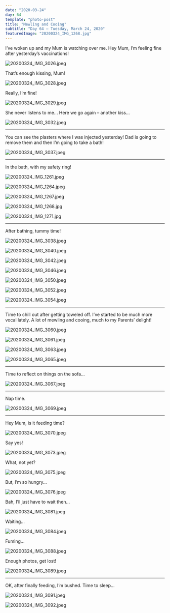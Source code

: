 ```yaml
---
date: "2020-03-24"
day: 64
template: "photo-post"
title: "Mewling and Cooing"
subtitle: "Day 64 – Tuesday, March 24, 2020"
featuredImage: "20200324_IMG_1268.jpg"
---
```


I’ve woken up and my Mum is watching over me. Hey Mum, I’m feeling fine after yesterday’s vaccinations!

![20200324_IMG_3026.jpeg](20200324_IMG_3026.jpeg)

That’s enough kissing, Mum!

![20200324_IMG_3028.jpeg](20200324_IMG_3028.jpeg)

Really, I’m fine!

![20200324_IMG_3029.jpeg](20200324_IMG_3029.jpeg)

She never listens to me... Here we go again – another kiss...

![20200324_IMG_3032.jpeg](20200324_IMG_3032.jpeg)

<hr />

You can see the plasters where I was injected yesterday! Dad is going to remove them and then I’m going to take a bath!

![20200324_IMG_3037.jpeg](20200324_IMG_3037.jpeg)

<hr />

In the bath, with my safety ring!

![20200324_IMG_1261.jpeg](20200324_IMG_1261.jpeg)

![20200324_IMG_1264.jpeg](20200324_IMG_1264.jpeg)

![20200324_IMG_1267.jpeg](20200324_IMG_1267.jpeg)

![20200324_IMG_1268.jpg](20200324_IMG_1268.jpg)

![20200324_IMG_1271.jpg](20200324_IMG_1271.jpg)

<hr />

After bathing, tummy time!

![20200324_IMG_3038.jpeg](20200324_IMG_3038.jpeg)

![20200324_IMG_3040.jpeg](20200324_IMG_3040.jpeg)

![20200324_IMG_3042.jpeg](20200324_IMG_3042.jpeg)

![20200324_IMG_3046.jpeg](20200324_IMG_3046.jpeg)

![20200324_IMG_3050.jpeg](20200324_IMG_3050.jpeg)

![20200324_IMG_3052.jpeg](20200324_IMG_3052.jpeg)

![20200324_IMG_3054.jpeg](20200324_IMG_3054.jpeg)

<hr />

Time to chill out after getting toweled off. I’ve started to be much more vocal lately. A lot of mewling and cooing, much to my Parents’ delight!

![20200324_IMG_3060.jpeg](20200324_IMG_3060.jpeg)

![20200324_IMG_3061.jpeg](20200324_IMG_3061.jpeg)

![20200324_IMG_3063.jpeg](20200324_IMG_3063.jpeg)

![20200324_IMG_3065.jpeg](20200324_IMG_3065.jpeg)

<hr />

Time to reflect on things on the sofa...

![20200324_IMG_3067.jpeg](20200324_IMG_3067.jpeg)

<hr />

Nap time.

![20200324_IMG_3069.jpeg](20200324_IMG_3069.jpeg)

<hr />

Hey Mum, is it feeding time?

![20200324_IMG_3070.jpeg](20200324_IMG_3070.jpeg)

Say yes!

![20200324_IMG_3073.jpeg](20200324_IMG_3073.jpeg)

What, not yet?

![20200324_IMG_3075.jpeg](20200324_IMG_3075.jpeg)

But, I’m so hungry...

![20200324_IMG_3076.jpeg](20200324_IMG_3076.jpeg)

Bah, I’ll just have to wait then...

![20200324_IMG_3081.jpeg](20200324_IMG_3081.jpeg)

Waiting...

![20200324_IMG_3084.jpeg](20200324_IMG_3084.jpeg)

Fuming...

![20200324_IMG_3088.jpeg](20200324_IMG_3088.jpeg)

Enough photos, get lost!

![20200324_IMG_3089.jpeg](20200324_IMG_3089.jpeg)

<hr />

OK, after finally feeding, I’m bushed. Time to sleep...

![20200324_IMG_3091.jpeg](20200324_IMG_3091.jpeg)

![20200324_IMG_3092.jpeg](20200324_IMG_3092.jpeg)
